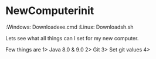 # NewComputerinit 

 :Windows:   Downloadexe.cmd
 :Linux:     Downloadsh.sh

Lets see what all things can I set for my new computer.

Few things are 1> Java 8.0 & 9.0
               2> Git
               3> Set git values
               4> 




